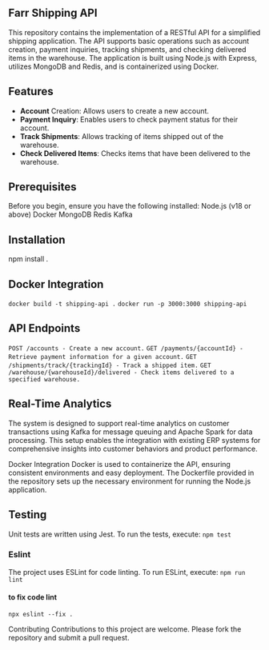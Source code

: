 ## Farr Shipping API

This repository contains the implementation of a RESTful API for a simplified shipping application. The API supports basic operations such as account creation, payment inquiries, tracking shipments, and checking delivered items in the warehouse. The application is built using Node.js with Express, utilizes MongoDB and Redis, and is containerized using Docker.

## Features
- **Account** Creation: Allows users to create a new account.
- **Payment Inquiry**: Enables users to check payment status for their account.
- **Track Shipments**: Allows tracking of items shipped out of the warehouse.
- **Check Delivered Items**: Checks items that have been delivered to the warehouse.

## Prerequisites
Before you begin, ensure you have the following installed:
Node.js (v18 or above)
Docker
MongoDB
Redis
Kafka


## Installation
npm install .

## Docker Integration
`docker build -t shipping-api .`
`docker run -p 3000:3000 shipping-api`

## API Endpoints
`POST /accounts - Create a new account.`
`GET /payments/{accountId} - Retrieve payment information for a given account.`
`GET /shipments/track/{trackingId} - Track a shipped item.`
`GET /warehouse/{warehouseId}/delivered - Check items delivered to a specified warehouse.`


## Real-Time Analytics
The system is designed to support real-time analytics on customer transactions using Kafka for message queuing and Apache Spark for data processing. This setup enables the integration with existing ERP systems for comprehensive insights into customer behaviors and product performance.

Docker Integration
Docker is used to containerize the API, ensuring consistent environments and easy deployment. The Dockerfile provided in the repository sets up the necessary environment for running the Node.js application.

## Testing
Unit tests are written using Jest. To run the tests, execute:
`npm test`

### Eslint
The project uses ESLint for code linting. To run ESLint, execute:
`npm run lint `
#### to fix code lint
`npx eslint --fix . `



Contributing
Contributions to this project are welcome. Please fork the repository and submit a pull request.
